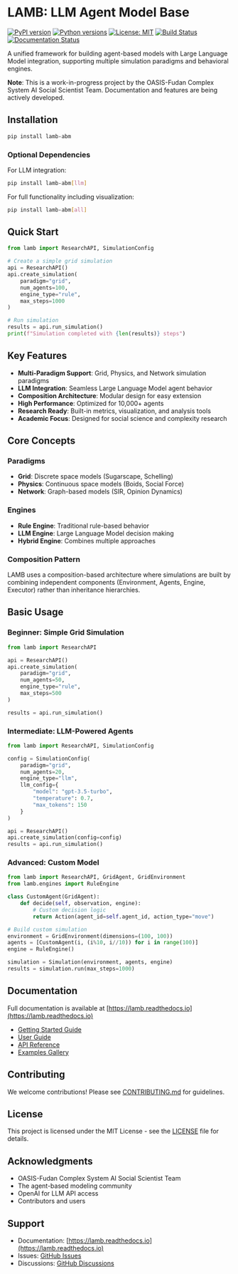 # LAMB: LLM Agent Model Base

[![PyPI version](https://badge.fury.io/py/lamb-abm.svg)](https://badge.fury.io/py/lamb-abm)
[![Python versions](https://img.shields.io/pypi/pyversions/lamb-abm.svg)](https://pypi.org/project/lamb-abm/)
[![License: MIT](https://img.shields.io/badge/License-MIT-yellow.svg)](https://opensource.org/licenses/MIT)
[![Build Status](https://github.com/your-org/lamb/workflows/CI/badge.svg)](https://github.com/your-org/lamb/actions)
[![Documentation Status](https://readthedocs.org/projects/lamb/badge/?version=latest)](https://lamb.readthedocs.io/en/latest/?badge=latest)

A unified framework for building agent-based models with Large Language Model integration, supporting multiple simulation paradigms and behavioral engines.

**Note**: This is a work-in-progress project by the OASIS-Fudan Complex System AI Social Scientist Team. Documentation and features are being actively developed.

## Installation

```bash
pip install lamb-abm
```

### Optional Dependencies

For LLM integration:
```bash
pip install lamb-abm[llm]
```

For full functionality including visualization:
```bash
pip install lamb-abm[all]
```

## Quick Start

```python
from lamb import ResearchAPI, SimulationConfig

# Create a simple grid simulation
api = ResearchAPI()
api.create_simulation(
    paradigm="grid",
    num_agents=100,
    engine_type="rule",
    max_steps=1000
)

# Run simulation
results = api.run_simulation()
print(f"Simulation completed with {len(results)} steps")
```

## Key Features

- **Multi-Paradigm Support**: Grid, Physics, and Network simulation paradigms
- **LLM Integration**: Seamless Large Language Model agent behavior
- **Composition Architecture**: Modular design for easy extension
- **High Performance**: Optimized for 10,000+ agents
- **Research Ready**: Built-in metrics, visualization, and analysis tools
- **Academic Focus**: Designed for social science and complexity research

## Core Concepts

### Paradigms
- **Grid**: Discrete space models (Sugarscape, Schelling)
- **Physics**: Continuous space models (Boids, Social Force)
- **Network**: Graph-based models (SIR, Opinion Dynamics)

### Engines
- **Rule Engine**: Traditional rule-based behavior
- **LLM Engine**: Large Language Model decision making
- **Hybrid Engine**: Combines multiple approaches

### Composition Pattern
LAMB uses a composition-based architecture where simulations are built by combining independent components (Environment, Agents, Engine, Executor) rather than inheritance hierarchies.

## Basic Usage

### Beginner: Simple Grid Simulation

```python
from lamb import ResearchAPI

api = ResearchAPI()
api.create_simulation(
    paradigm="grid",
    num_agents=50,
    engine_type="rule",
    max_steps=500
)

results = api.run_simulation()
```

### Intermediate: LLM-Powered Agents

```python
from lamb import ResearchAPI, SimulationConfig

config = SimulationConfig(
    paradigm="grid",
    num_agents=20,
    engine_type="llm",
    llm_config={
        "model": "gpt-3.5-turbo",
        "temperature": 0.7,
        "max_tokens": 150
    }
)

api = ResearchAPI()
api.create_simulation(config=config)
results = api.run_simulation()
```

### Advanced: Custom Model

```python
from lamb import ResearchAPI, GridAgent, GridEnvironment
from lamb.engines import RuleEngine

class CustomAgent(GridAgent):
    def decide(self, observation, engine):
        # Custom decision logic
        return Action(agent_id=self.agent_id, action_type="move")

# Build custom simulation
environment = GridEnvironment(dimensions=(100, 100))
agents = [CustomAgent(i, (i%10, i//10)) for i in range(100)]
engine = RuleEngine()

simulation = Simulation(environment, agents, engine)
results = simulation.run(max_steps=1000)
```

## Documentation

Full documentation is available at [https://lamb.readthedocs.io](https://lamb.readthedocs.io)

- [Getting Started Guide](https://lamb.readthedocs.io/en/latest/getting_started.html)
- [User Guide](https://lamb.readthedocs.io/en/latest/user_guide.html)
- [API Reference](https://lamb.readthedocs.io/en/latest/api_reference.html)
- [Examples Gallery](https://lamb.readthedocs.io/en/latest/examples.html)

## Contributing

We welcome contributions! Please see [CONTRIBUTING.md](CONTRIBUTING.md) for guidelines.

## License

This project is licensed under the MIT License - see the [LICENSE](LICENSE) file for details.

## Acknowledgments

- OASIS-Fudan Complex System AI Social Scientist Team
- The agent-based modeling community
- OpenAI for LLM API access
- Contributors and users

## Support

- Documentation: [https://lamb.readthedocs.io](https://lamb.readthedocs.io)
- Issues: [GitHub Issues](https://github.com/your-org/lamb/issues)
- Discussions: [GitHub Discussions](https://github.com/your-org/lamb/discussions)
